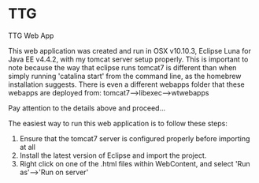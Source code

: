 # TTG
TTG Web App

This web application was created and run in OSX v10.10.3, Eclipse Luna for Java EE v4.4.2, with my tomcat server setup properly. This is important to note because the way that eclipse runs tomcat7 is different than when simply running 'catalina start' from the command line, as the homebrew installation suggests. There is even a different webapps folder that these webapps are deployed from: tomcat7-->libexec-->wtwebapps

Pay attention to the details above and proceed...  

The easiest way to run this web application is to follow these steps:
1. Ensure that the tomcat7 server is configured properly before importing at all
2. Install the latest version of Eclipse and import the project.
3. Right click on one of the .html files within WebContent, and select 'Run as'-->'Run on server'
